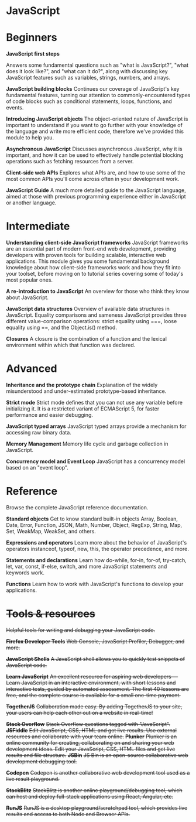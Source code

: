 # JavaScript



# Beginners

**JavaScript first steps**

Answers some fundamental questions such as "what is JavaScript?", "what does it look like?", and "what can it do?", along with discussing key JavaScript features such as variables, strings, numbers, and arrays.

**JavaScript building blocks**
Continues our coverage of JavaScript's key fundamental features, turning our attention to commonly-encountered types of code blocks such as conditional statements, loops, functions, and events.

**Introducing JavaScript objects**
The object-oriented nature of JavaScript is important to understand if you want to go further with your knowledge of the language and write more efficient code, therefore we've provided this module to help you.

**Asynchronous JavaScript**
Discusses asynchronous JavaScript, why it is important, and how it can be used to effectively handle potential blocking operations such as fetching resources from a server.

**Client-side web APIs**
Explores what APIs are, and how to use some of the most common APIs you'll come across often in your development work.

**JavaScript Guide**
A much more detailed guide to the JavaScript language, aimed at those with previous programming experience either in JavaScript or another language.



# Intermediate

**Understanding client-side JavaScript frameworks**
JavaScript frameworks are an essential part of modern front-end web development, providing developers with proven tools for building scalable, interactive web applications. This module gives you some fundamental background knowledge about how client-side frameworks work and how they fit into your toolset, before moving on to tutorial series covering some of today's most popular ones.

**A re-introduction to JavaScript**
An overview for those who think they know about JavaScript.

**JavaScript data structures**
Overview of available data structures in JavaScript.
Equality comparisons and sameness
JavaScript provides three different value-comparison operations: strict equality using ===, loose equality using ==, and the Object.is() method.

**Closures**
A closure is the combination of a function and the lexical environment within which that function was declared.



# Advanced

**Inheritance and the prototype chain**
Explanation of the widely misunderstood and under-estimated prototype-based inheritance.

**Strict mode**
Strict mode defines that you can not use any variable before initializing it. It is a restricted variant of ECMAScript 5, for faster performance and easier debugging.

**JavaScript typed arrays**
JavaScript typed arrays provide a mechanism for accessing raw binary data.

**Memory Management**
Memory life cycle and garbage collection in JavaScript.

**Concurrency model and Event Loop**
JavaScript has a concurrency model based on an "event loop".



# Reference

Browse the complete JavaScript reference documentation.

**Standard objects**
Get to know standard built-in objects Array, Boolean, Date, Error, Function, JSON, Math, Number, Object, RegExp, String, Map, Set, WeakMap, WeakSet, and others.

**Expressions and operators**
Learn more about the behavior of JavaScript's operators instanceof, typeof, new, this, the operator precedence, and more.

**Statements and declarations**
Learn how do-while, for-in, for-of, try-catch, let, var, const, if-else, switch, and more JavaScript statements and keywords work.

**Functions**
Learn how to work with JavaScript's functions to develop your applications.



# ~~Tools & resources~~

~~Helpful tools for writing and debugging your JavaScript code.~~

~~**Firefox Developer Tools**~~
~~Web Console, JavaScript Profiler, Debugger, and more.~~

~~**JavaScript Shells**~~
~~A JavaScript shell allows you to quickly test snippets of JavaScript code.~~

~~**Learn JavaScript**~~
~~An excellent resource for aspiring web developers — Learn JavaScript in an interactive environment, with short lessons and interactive tests, guided by automated assessment. The first 40 lessons are free, and the complete course is available for a small one-time payment.~~

~~**TogetherJS**~~
~~Collaboration made easy. By adding TogetherJS to your site, your users can help each other out on a website in real-time!~~

**~~Stack Overflow~~**
~~Stack Overflow questions tagged with "JavaScript".~~
~~**JSFiddle**~~
~~Edit JavaScript, CSS, HTML and get live results. Use external resources and collaborate with your team online.~~
~~**Plunker**~~
~~Plunker is an online community for creating, collaborating on and sharing your web development ideas. Edit your JavaScript, CSS, HTML files and get live results and file structure.~~
~~**JSBin**~~
~~JS Bin is an open-source collaborative web development debugging tool.~~

~~**Codepen**~~
~~Codepen is another collaborative web development tool used as a live result playground.~~

~~**StackBlitz**~~
~~StackBlitz is another online playground/debugging tool, which can host and deploy full-stack applications using React, Angular, etc.~~

~~**RunJS**~~
~~RunJS is a desktop playground/scratchpad tool, which provides live results and access to both Node and Browser APIs.~~

